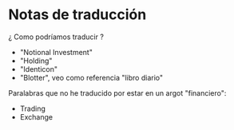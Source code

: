 # Notas de traducción

¿ Como podríamos traducir ?
 
- "Notional Investment"
- "Holding"
- "Identicon"
- "Blotter", veo como referencia "libro diario"

Paralabras que no he traducido por estar en un argot "financiero":

- Trading
- Exchange
